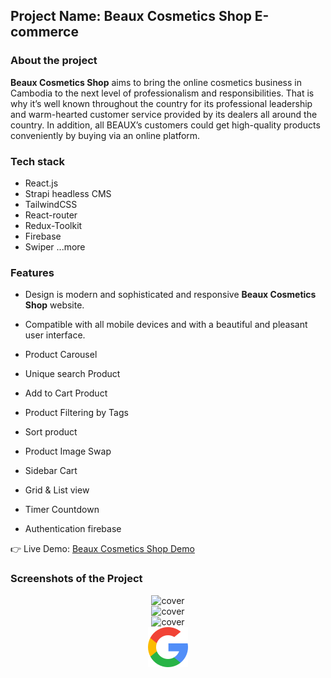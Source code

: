 ## Project Name: Beaux Cosmetics Shop E-commerce
### About the project
**Beaux Cosmetics Shop** aims to bring the online cosmetics business in Cambodia to the next level of professionalism and responsibilities. That is why it’s well known throughout the country for its professional leadership and warm-hearted customer service provided by its dealers all around the country. In addition, all BEAUX’s customers could get high-quality products conveniently by buying via an online platform. 

### Tech stack
- React.js
- Strapi headless CMS
- TailwindCSS
- React-router
- Redux-Toolkit
- Firebase
- Swiper
...more

### Features
- Design is modern and sophisticated and responsive **Beaux Cosmetics Shop** website.
- Compatible with all mobile devices and with a beautiful and pleasant user interface.

- Product Carousel
- Unique search Product
- Add to Cart Product
- Product Filtering by Tags
- Sort product
- Product Image Swap
- Sidebar Cart
- Grid & List view
- Timer Countdown
- Authentication firebase

👉 Live Demo: <a href='#'>Beaux Cosmetics Shop Demo</a>

### Screenshots of the Project

<div align='center'>
  <img src='./src/assets/images/homepage.png' alt="cover"/>
</div>

<div align='center'>
  <img src='./src/assets/images/details.png' alt="cover"/>
</div>

<div align='center'>
  <img src='./src/assets/images/explore.png' alt="cover"/>
</div>

<div align='center'>
  <img src='./src/assets/images/search.png' alt="cover"/>
</div>

<!-- <div align="left">

  <h2 align="center">Gymate - React Fitness Exercises Application</h2>

  - Includes: choose exercises categories and specific muscle groups
  - Includes: browse more than 1000 exercises
  - Includes: exercises pagination .

  <a href="https://codewithsadee.github.io/fitlife/"><strong>➥ Live Demo</strong></a>

</div>

<br />

### Demo Screeshots

![Fitlife Desktop Demo](./readme-images/desktop.png "Desktop Demo") -->